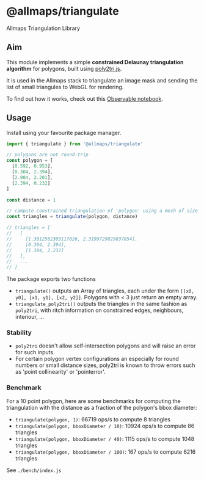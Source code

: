 # @allmaps/triangulate

Allmaps Triangulation Library

## Aim

This module implements a simple **constrained Delaunay triangulation algorithm** for polygons, built using [poly2tri.js](https://github.com/r3mi/poly2tri.js).

It is used in the Allmaps stack to triangulate an image mask and sending the list of small triangules to WebGL for rendering.

To find out how it works, check out this [Observable notebook](https://observablehq.com/d/199e169d58f0bf0d).

## Usage

Install using your favourite package manager.

```js
import { triangulate } from '@allmaps/triangulate'

// polygons are not round-trip
const polygon = [
  [0.592, 0.953],
  [0.304, 2.394],
  [2.904, 2.201],
  [2.394, 0.232]
]

const distance = 1

// compute constrained triangulation of 'polygon' using a mesh of size 'distance'
const triangles = triangulate(polygon, distance)

// triangles = [
//   [
//     [1.3012562303117026, 2.3199729029037854],
//     [0.304, 2.394],
//     [1.304, 2.232]
//   ],
//   ...
// ]
```

The package exports two functions

- `triangulate()` outputs an Array of triangles, each under the form `[[x0, y0], [x1, y1], [x2, y2]]`. Polygons with < 3 just return an empty array.
- `triangulate_poly2tri()` outputs the triangles in the same fashion as `poly2tri`, with ritch information on constrained edges, neighbours, interiour, ...

### Stability

- `poly2tri` doesn't allow self-intersection polygons and will raise an error for such inputs.
- For certain polygon vertex configurations an especially for round numbers or small distance sizes, poly2tri is known to throw errors such as 'point collinearity' or 'pointerror'.

### Benchmark

For a 10 point polygon, here are some benchmarks for computing the triangulation with the distance as a fraction of the polygon's bbox diameter:

- `triangulate(polygon, 1)`: 66719 ops/s to compute 8 triangles
- `triangulate(polygon, bboxDiameter / 10)`: 10924 ops/s to compute 86 triangles
- `triangulate(polygon, bboxDiameter / 40)`: 1115 ops/s to compute 1048 triangles
- `triangulate(polygon, bboxDiameter / 100)`: 167 ops/s to compute 6216 triangles

See `./bench/index.js`
